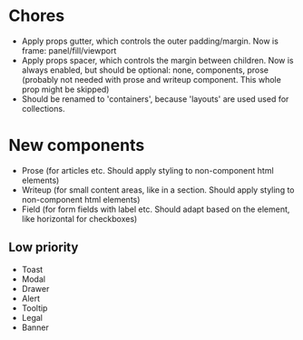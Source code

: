 # Chores
- Apply props gutter, which controls the outer padding/margin. Now is frame: panel/fill/viewport
- Apply props spacer, which controls the margin between children. Now is always enabled, but should be optional: none, components, prose (probably not needed with prose and writeup component. This whole prop might be skipped)
- Should be renamed to 'containers', because 'layouts' are used used for collections.


# New components
- Prose (for articles etc. Should apply styling to non-component html elements)
- Writeup (for small content areas, like in a section. Should apply styling to non-component html elements)
- Field (for form fields with label etc. Should adapt based on the element, like horizontal for checkboxes)

## Low priority
- Toast
- Modal
- Drawer
- Alert
- Tooltip
- Legal
- Banner